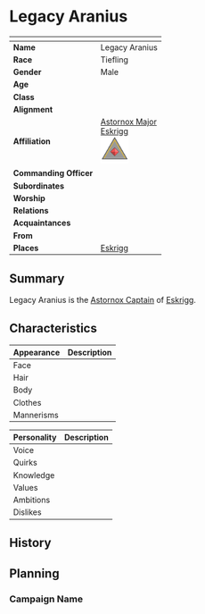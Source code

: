 # Legacy Aranius

| []() | |
| --- | --- |
| **Name** | Legacy Aranius |
| **Race** | Tiefling |
| **Gender** | Male |
| **Age** | |
| **Class** | |
| **Alignment** | |
| **Affiliation** | [Astornox Major](../civilisations/kingdom-of-astor/organisations/astornox/ranks/6-major.md)<br />[Eskrigg](../places/cities/eskrigg.md)<br /><img src="../../images/ranks/astornox-6-major.png" height="50" /> |
| **Commanding Officer** | |
| **Subordinates** | |
| **Worship** | |
| **Relations** | |
| **Acquaintances** | |
| **From** | |
| **Places** | [Eskrigg](../places/cities/eskrigg.md) |

## Summary

Legacy Aranius is the [Astornox Captain](../civilisations/kingdom-of-astor/organisations/astornox/ranks/5-captain.md) of [Eskrigg](../places/cities/eskrigg.md).

## Characteristics

| Appearance | Description |
| --- | --- |
| Face | |
| Hair | |
| Body | |
| Clothes | |
| Mannerisms | |

| Personality | Description |
| --- | --- |
| Voice | |
| Quirks | |
| Knowledge | |
| Values | |
| Ambitions | |
| Dislikes | |

## History

## Planning

### Campaign Name
